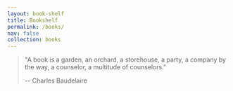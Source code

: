 ```yaml
---
layout: book-shelf
title: Bookshelf
permalink: /books/
nav: false
collection: books
---
```


> "A book is a garden, an orchard, a storehouse, a party, a company by the way, a counselor, a multitude of counselors."
>
> -- Charles Baudelaire


